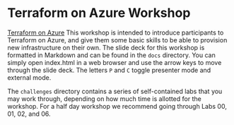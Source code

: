 # Terraform on Azure Workshop
[Terraform on Azure](docs/images/tfaz.png)
This workshop is intended to introduce participants to Terraform on Azure, and give them some basic skills to be able to provision new infrastructure on their own. The slide deck for this workshop is formatted in Markdown and can be found in the `docs` directory. You can simply open index.html in a web browser and use the arrow keys to move through the slide deck. The letters `P` and `C` toggle presenter mode and external mode.

The `challenges` directory contains a series of self-contained labs that you may work through, depending on how much time is allotted for the workshop. For a half day workshop we recommend going through Labs 00, 01, 02, and 06.
